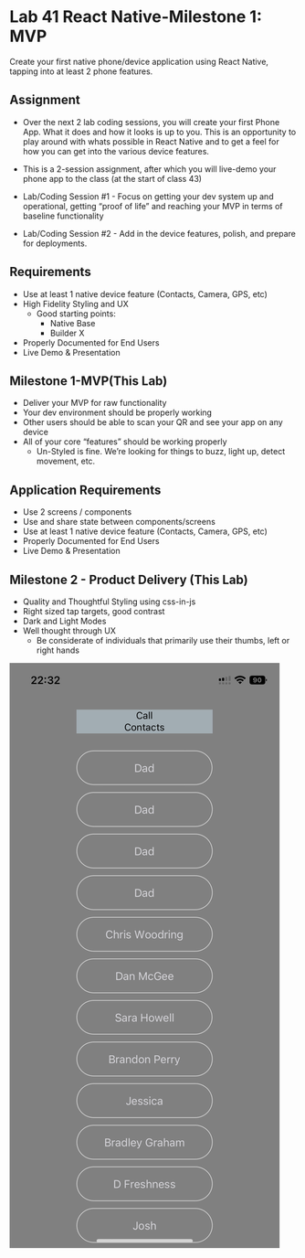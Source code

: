 # Lab 41 React Native-Milestone 1: MVP

Create your first native phone/device application using React Native, tapping into at least 2 phone features.

## Assignment

- Over the next 2 lab coding sessions, you will create your first Phone App. What it does and how it looks is up to you. This is an opportunity to play around with whats possible in React Native and to get a feel for how you can get into the various device features.

- This is a 2-session assignment, after which you will live-demo your phone app to the class (at the start of class 43)

- Lab/Coding Session #1 - Focus on getting your dev system up and operational, getting “proof of life” and reaching your MVP in terms of baseline functionality

- Lab/Coding Session #2 - Add in the device features, polish, and prepare for deployments.

## Requirements

- Use at least 1 native device feature (Contacts, Camera, GPS, etc)
- High Fidelity Styling and UX
  - Good starting points:
    - Native Base
    - Builder X
- Properly Documented for End Users
- Live Demo & Presentation

## Milestone 1-MVP(This Lab)

- Deliver your MVP for raw functionality
- Your dev environment should be properly working
- Other users should be able to scan your QR and see your app on any device
- All of your core “features” should be working properly
  - Un-Styled is fine. We’re looking for things to buzz, light up, detect movement, etc.

## Application Requirements

- Use 2 screens / components
- Use and share state between components/screens
- Use at least 1 native device feature (Contacts, Camera, GPS, etc)
- Properly Documented for End Users
- Live Demo & Presentation

## Milestone 2 - Product Delivery (This Lab)

- Quality and Thoughtful Styling using css-in-js
- Right sized tap targets, good contrast
- Dark and Light Modes
- Well thought through UX
  - Be considerate of individuals that primarily use their thumbs, left or right hands

![lab41](./assets/lab41.jpeg)
